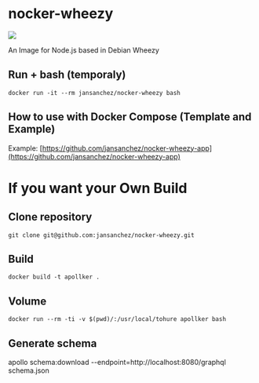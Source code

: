 # **nocker-wheezy**

[![](https://images.microbadger.com/badges/image/jansanchez/nocker-wheezy.svg)](https://microbadger.com/images/jansanchez/nocker-wheezy "Get your own image badge on microbadger.com")

An Image for Node.js based in Debian Wheezy

## Run + bash (temporaly)
```
docker run -it --rm jansanchez/nocker-wheezy bash
```

## How to use with Docker Compose (Template and Example)

Example: [https://github.com/jansanchez/nocker-wheezy-app](https://github.com/jansanchez/nocker-wheezy-app)

# **If you want your Own Build**

## Clone repository
```
git clone git@github.com:jansanchez/nocker-wheezy.git
```

## Build
```
docker build -t apollker .
```

## Volume
```
docker run --rm -ti -v $(pwd)/:/usr/local/tohure apollker bash
```

## Generate schema
apollo schema:download --endpoint=http://localhost:8080/graphql schema.json